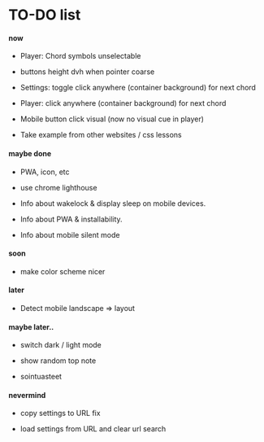 # TO-DO list

#### now

- Player: Chord symbols unselectable

- buttons height dvh when pointer coarse

- Settings: toggle click anywhere (container background) for next chord

- Player: click anywhere (container background) for next chord

- Mobile button click visual (now no visual cue in player)

- Take example from other websites / css lessons

#### maybe done

- PWA, icon, etc

- use chrome lighthouse

- Info about wakelock & display sleep on mobile devices.

- Info about PWA & installability.

- Info about mobile silent mode

#### soon

- make color scheme nicer

#### later

- Detect mobile landscape => layout

#### maybe later..

- switch dark / light mode

- show random top note

- sointuasteet

#### nevermind

- copy settings to URL fix

- load settings from URL and clear url search
